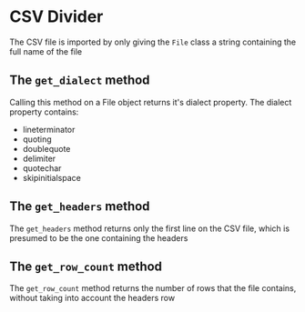 # CSV Divider
The CSV file is imported by only giving the `File` class a string containing the full name of the file

## The `get_dialect` method
Calling this method on a File object returns it's dialect property.
The dialect property contains:
* lineterminator
* quoting
* doublequote
* delimiter
* quotechar
* skipinitialspace

## The `get_headers` method
The `get_headers` method returns only the first line on the CSV file, which is presumed to be the one containing the headers

## The `get_row_count` method
The `get_row_count` method returns the number of rows that the file contains, without taking into account the headers row